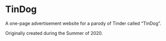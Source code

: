 # TinDog
A one-page advertisement website for a parody of Tinder called “TinDog”. 

Originally created during the Summer of 2020.
